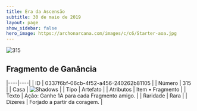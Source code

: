 ```yaml
---
title: Era da Ascensão
subtitle: 30 de maio de 2019
layout: page
show_sidebar: false
hero_image: https://archonarcana.com/images/c/c6/Starter-aoa.jpg
---
```


![315](https://cdn.keyforgegame.com/media/card_front/pt/435_315_GXHJ573FF5W6_pt.png)

## Fragmento de Ganância

|----|----|
| ID | 0337f6bf-06cb-4f52-a456-240262b81105 |
| Número | 315 |
| Casa | ![Shadows](https://archonarcana.com/images/thumb/e/ee/Shadows.png/22px-Shadows.png "Sombras") |
| Tipo | Artefato |
| Atributos | Item • Fragmento |
| Texto | Ação: Ganhe 1A para cada Fragmento amigo. |
| Raridade | Rara |
| Dizeres | Forjado a partir da coragem. |